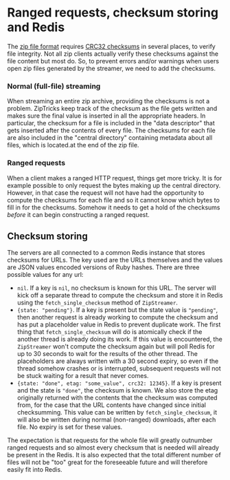 # Ranged requests, checksum storing and Redis

The [zip file format](https://en.wikipedia.org/wiki/Zip_(file_format)) requires [CRC32 checksums](https://en.wikipedia.org/wiki/Cyclic_redundancy_check) in several places, to verify file integrity. Not all zip clients actually verify these checksums against the file content but most do. So, to prevent errors and/or warnings when users open zip files generated by the streamer, we need to add the checksums.

### Normal (full-file) streaming

When streaming an entire zip archive, providing the checksums is not a problem. ZipTricks keep track of the checksum as the file gets written and makes sure the final value is inserted in all the appropriate headers. In particular, the checksum for a file is included in the "data descriptor" that gets inserted after the contents of every file. The checksums for each file are also included in the "central directory" containing metadata about all files, which is located.at the end of the zip file.

### Ranged requests

When a client makes a ranged HTTP request, things get more tricky. It is for example possible to only request the bytes making up the central directory. However, in that case the request will not have had the opportunity to compute the checksums for each file and so it cannot know which bytes to fill in for the checksums. Somehow it needs to get a hold of the checksums *before* it can begin constructing a ranged request.

## Checksum storing

The servers are all connected to a common Redis instance that stores checksums for URLs. The key used are the URLs themselves and the values are JSON values encoded versions of Ruby hashes. There are three possible values for any url:

- `nil`. If a key is `nil`, no checksum is known for this URL. The server will kick off a separate thread to compute the checksum and store it in Redis using the `fetch_single_checksum` method of `ZipStreamer`.
- `{state: "pending"}`. If a key is present but the state value is `"pending"`, then another request is already working to compute the checksum and has put a placeholder value in Redis to prevent duplicate work. The first thing that `fetch_single_checksum` will do is atomically check if the another thread is already doing its work. If this value is encountered, the `ZipStreamer` won't compute the checksum again but will poll Redis for up to 30 seconds to wait for the results of the other thread. The placeholders are always written with a 30 second expiry, so even if the thread somehow crashes or is interrupted, subsequent requests will not be stuck waiting for a result that never comes. 
- `{state: "done", etag: "some_value", crc32: 12345}`. If a key is present and the state is `"done"`, the checksum is known. We also store the etag originally returned with the contents that the checksum was computed from, for the case that the URL contents have changed since initial checksumming. This value can be written by `fetch_single_checksum`, it will also be written during normal (non-ranged) downloads, after each file. No expiry is set for these values.

The expectation is that requests for the whole file will greatly outnumber ranged requests and so almost every checksum that is needed will already be present in the Redis. It is also expected that the total different number of files will not be "too" great for the foreseeable future and will therefore easily fit into Redis.
